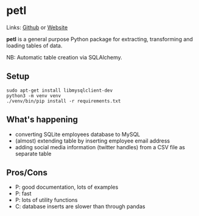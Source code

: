 # petl
Links: [Github](https://github.com/irsbugs/meetings/blob/master/2019/2019-06-10/petl/README.md) or [Website](https://irsbugs.github.io/meetings/2019/2019-06-10/petl/) 

**petl** is a general purpose Python package for extracting, transforming and
loading tables of data.

NB: Automatic table creation via SQLAlchemy.

## Setup

```
sudo apt-get install libmysqlclient-dev
python3 -m venv venv
./venv/bin/pip install -r requirements.txt
```

## What's happening

* converting SQLite employees database to MySQL
* (almost) extending table by inserting employee email address
* adding social media information (twitter handles) from a CSV file as separate table

## Pros/Cons

* P: good documentation, lots of examples
* P: fast
* P: lots of utility functions
* C: database inserts are slower than through pandas
